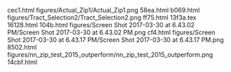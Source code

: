 cec1.html
figures/Actual_Zip1/Actual_Zip1.png
58ea.html
b069.html
figures/Tract_Selection2/Tract_Selection2.png
ff75.html
13f3a.tex
16128.html
104b.html
figures/Screen Shot 2017-03-30 at 6.43.02 PM/Screen Shot 2017-03-30 at 6.43.02 PM.png
cf4.html
figures/Screen Shot 2017-03-30 at 6.43.17 PM/Screen Shot 2017-03-30 at 6.43.17 PM.png
8502.html
figures/nn_zip_test_2015_outperform/nn_zip_test_2015_outperform.png
14cbf.html
